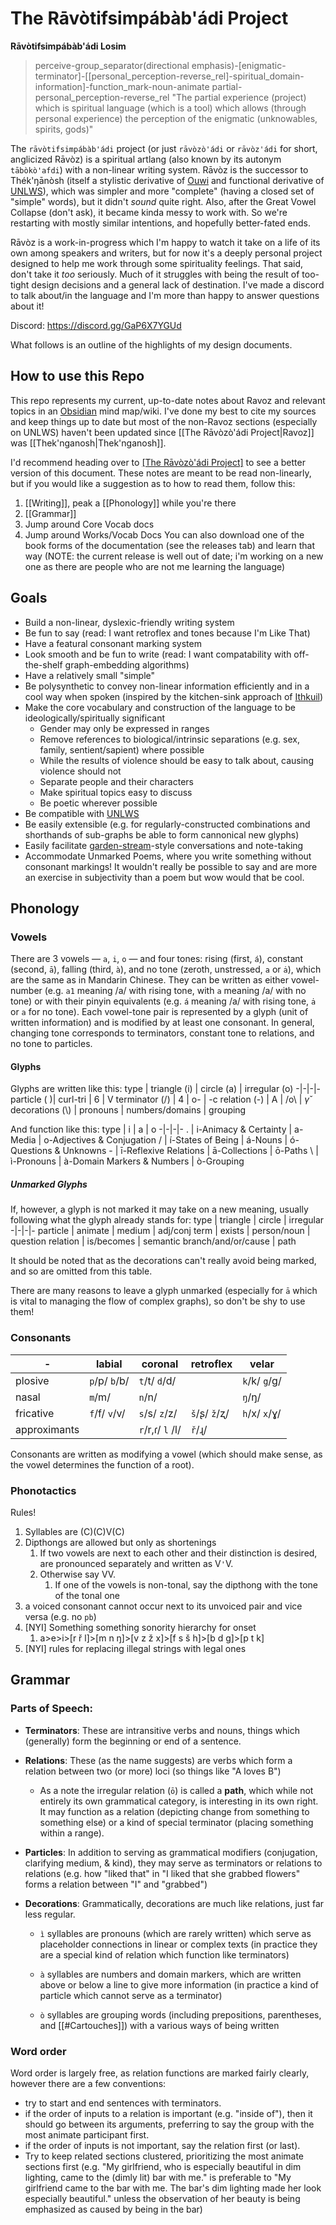 # The Rāvòtifsimpábàb'ádi Project
**Rāvòtifsimpábàb'ádi Losim**
> perceive-group_separator(directional emphasis)-\[enigmatic-terminator\]-\[\[personal_perception-reverse_rel\]-spiritual_domain-information\]-function_mark-noun-animate partial-personal_perception-reverse_rel
> "The partial experience (project) which is spiritual language (which is a tool) which allows (through personal experience) the perception of the enigmatic (unknowables, spirits, gods)"

The `rāvòtifsimpábàb'ádi` project (or just `rāvòzò'ádi` or `rāvòz'ádi` for short, anglicized Rāvòz) is a spiritual artlang (also known by its autonym `tābòkò'afdi`) with a non-linear writing system.
Rāvòz is the successor to Thék'ŋānòsh (itself a stylistic derivative of [Ouwi](https://ouwi.org/index.html) and functional derivative of [UNLWS](https://s.ai/nlws/)), which was simpler and more "complete" (having a closed set of "simple" words), but it didn't *sound* quite right. Also, after the Great Vowel Collapse (don't ask), it became kinda messy to work with. So we're restarting with mostly similar intentions, and hopefully better-fated ends.

Rāvòz is a work-in-progress which I'm happy to watch it take on a life of its own among speakers and writers, but for now it's a deeply personal project designed to help me work through some spirituality feelings. That said, don't take it _too_ seriously. Much of it struggles with being the result of too-tight design decisions and a general lack of destination. I've made a discord to talk about/in the language and I'm more than happy to answer questions about it!

Discord: https://discord.gg/GaP6X7YGUd

What follows is an outline of the highlights of my design documents.

## How to use this Repo

This repo represents my current, up-to-date notes about Ravoz and relevant topics in an [Obsidian](https://obsidian.md/) mind map/wiki. I've done my best to cite my sources and keep things up to date but most of the non-Ravoz sections (especially on UNLWS) haven't been updated since [[The Rāvòzò'ádi Project|Ravoz]] was [[Thek'nganosh|Thek'nganosh]].

I'd recommend heading over to [[The Rāvòzò'ádi Project]](https://github.com/CypherousSkies/Ravoz/blob/main/R%C4%81v%C3%B2tip%C3%A1b%C3%A0bpi'%C3%A1di/The%20R%C4%81v%C3%B2z%C3%B2'%C3%A1di%20Project.md) to see a better version of this document. These notes are meant to be read non-linearly, but if you would like a suggestion as to how to read them, follow this:
1.  [[Writing]], peak a [[Phonology]] while you're there
2. [[Grammar]]
3. Jump around Core Vocab docs
4. Jump around Works/Vocab Docs
You can also download one of the book forms of the documentation (see the releases tab) and learn that way (NOTE: the current release is well out of date; i'm working on a new one as there are people who are not me learning the language)

## Goals
- Build a non-linear, dyslexic-friendly writing system
- Be fun to say (read: I want retroflex and tones because I'm Like That)
- Have a featural consonant marking system
- Look smooth and be fun to write (read: I want compatability with off-the-shelf graph-embedding algorithms)
- Have a relatively small "simple"
- Be polysynthetic to convey non-linear information efficiently and in a cool way when spoken (inspired by the kitchen-sink approach of [Ithkuil](https://ithkuil.place))
- Make the core vocabulary and construction of the language to be ideologically/spiritually significant
	- Gender may only be expressed in ranges
	- Remove references to biological/intrinsic separations (e.g. sex, family, sentient/sapient) where possible
	- While the results of violence should be easy to talk about, causing violence should not
	- Separate people and their characters
	- Make spiritual topics easy to discuss
	- Be poetic wherever possible
- Be compatible with [UNLWS](https://s.ai/nlws/)
- Be easily extensible (e.g. for regularly-constructed combinations and shorthands of sub-graphs be able to form cannonical new glyphs)
- Easily facilitate [garden-stream](https://hapgood.us/2015/10/17/the-garden-and-the-stream-a-technopastoral/)-style conversations and note-taking
- Accommodate Unmarked Poems, where you write something without consonant markings! It wouldn't really be possible to say and are more an exercise in subjectivity than a poem but wow would that be cool.

## Phonology

### Vowels
There are 3 vowels — `a`, `i`, `o` — and four tones: rising (first, `á`), constant (second, `ā`), falling (third, `à`), and no tone (zeroth, unstressed, `a` or `ȧ`), which are the same as in Mandarin Chinese. They can be written as either vowel-number (e.g. `a1` meaning /a/ with rising tone, with `a` meaning /a/ with no tone) or with their pinyin equivalents (e.g. `á` meaning /a/ with rising tone, `ȧ` or `a` for no tone).
Each vowel-tone pair is represented by a glyph (unit of written information) and is modified by at least one consonant. In general, changing tone corresponds to terminators, constant tone to relations, and no tone to particles.

#### Glyphs
Glyphs are written like this:
type | triangle (i) | circle (a) | irregular (o) 
-|-|-|-
particle ( )| curl-tri | 6 | V 
terminator (/) | 4 | o- | -c
relation (-) | A | /o\ | $\gamma$ˇ 
decorations (\\) | pronouns | numbers/domains | grouping

And function like this:
type | i | a | o
-|-|-|-
. | i-Animacy & Certainty | a-Media | o-Adjectives & Conjugation
/ | í-States of Being | á-Nouns | ó-Questions & Unknowns
\- | ī-Reflexive Relations | ā-Collections | ō-Paths
\\ | ì-Pronouns | à-Domain Markers & Numbers | ò-Grouping

##### Unmarked Glyphs
If, however, a glyph is not marked it may take on a new meaning, usually following what the glyph already stands for:
type | triangle | circle | irregular
-|-|-|-
particle | animate | medium | adj/conj
term | exists | person/noun | question
relation | is/becomes | semantic branch/and/or/cause | path

It should be noted that as the decorations can't really avoid being marked, and so are omitted from this table.

There are many reasons to leave a glyph unmarked (especially for `ā` which is vital to managing the flow of complex graphs), so don't be shy to use them!

### Consonants
\- | labial |  coronal | retroflex |  velar 
-|-|-|-|-
plosive| `p`/p/ `b`/b/ | `t`/t/ `d`/d/ |  | `k`/k/ `g`/g/ 
nasal| `m`/m/ |  `n`/n/ | | `ŋ`/ŋ/
fricative| `f`/f/ `v`/v/ | `s`/s/ `z`/z/ | `š`/ʂ/ `ž`/ʐ/ | `h`/x/ `x`/ɣ/ 
approximants| | `r`/r,ɾ/ `l` /l/ | `ř`/ɻ/ | 

Consonants are written as modifying a vowel (which should make sense, as the vowel determines the function of a root).

### Phonotactics
Rules!
1. Syllables are (C)(C)V(C)
2. Dipthongs are allowed but only as shortenings
	1. If two vowels are next to each other and their distinction is desired, are pronounced separately and written as V`'`V.
	2. Otherwise say VV.
		1. If one of the vowels is non-tonal, say the dipthong with the tone of the tonal one
3. a voiced consonant cannot occur next to its unvoiced pair and vice versa (e.g. no `pb`)
4. \[NYI\] Something something sonority hierarchy for onset
	1. a>e>i>\[r ř l\]>\[m n ŋ\]>\[v z ž x\]>\[f s š h\]>\[b d g\]>\[p t k\]
5. \[NYI\] rules for replacing illegal strings with legal ones

## Grammar

### Parts of Speech:
- **Terminators**: These are intransitive verbs and nouns, things which (generally) form the beginning or end of a sentence.

- **Relations**: These (as the name suggests) are verbs which form a relation between two (or more) loci (so things like "A loves B")

	- As a note the irregular relation (`ō`) is called a **path**, which while not entirely its own grammatical category, is interesting in its own right. It may function as a relation (depicting change from something to something else) or a kind of special terminator (placing something within a range).

- **Particles**: In addition to serving as grammatical modifiers (conjugation, clarifying medium, & kind), they may serve as terminators or relations to relations (e.g. how "liked that" in "I liked that she grabbed flowers" forms a relation between "I" and "grabbed")

- **Decorations**: Grammatically, decorations are much like relations, just far less regular.

	- `ì` syllables are pronouns (which are rarely written) which serve as placeholder connections in linear or complex texts (in practice they are a special kind of relation which function like terminators)

	- `à` syllables are numbers and domain markers, which are written above or below a line to give more information (in practice a kind of particle which cannot serve as a terminator)

	- `ò` syllables are grouping words (including prepositions, parentheses, and [[#Cartouches]]) with a various ways of being written


### Word order
Word order is largely free, as relation functions are marked fairly clearly, however there are a few conventions:
- try to start and end sentences with terminators.
- if the order of inputs to a relation is important (e.g. "inside of"), then it should go between its arguments, preferring to say the group with the most animate participant first.
- if the order of inputs is not important, say the relation first (or last).
- Try to keep related sections clustered, prioritizing the most animate sections first (e.g. "My girlfriend, who is especially beautiful in dim lighting, came to the (dimly lit) bar with me." is preferable to "My girlfriend came to the bar with me. The bar's dim lighting made her look especially beautiful." unless the observation of her beauty is being emphasized as caused by being in the bar)
